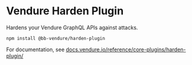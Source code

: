 # Vendure Harden Plugin

Hardens your Vendure GraphQL APIs against attacks.

`npm install @bb-vendure/harden-plugin`

For documentation, see [docs.vendure.io/reference/core-plugins/harden-plugin/](https://docs.vendure.io/reference/core-plugins/harden-plugin/)
